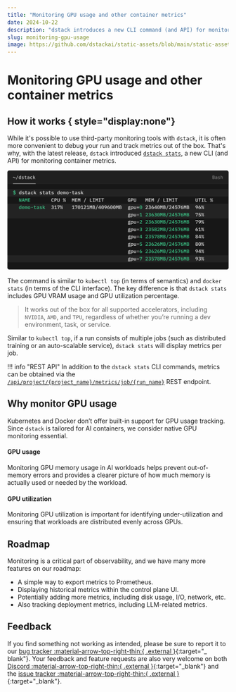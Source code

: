 ```yaml
---
title: "Monitoring GPU usage and other container metrics"
date: 2024-10-22
description: "dstack introduces a new CLI command (and API) for monitoring GPU usage and other container metrics out of the box"  
slug: monitoring-gpu-usage
image: https://github.com/dstackai/static-assets/blob/main/static-assets/images/dstack-stats-v2.png?raw=true
---
```


# Monitoring GPU usage and other container metrics

## How it works { style="display:none"}

While it's possible to use third-party monitoring tools with `dstack`, it is often more convenient to debug your run and
track metrics out of the box. That's why, with the latest release, `dstack` introduced [`dstack stats`](../../docs/reference/cli#dstack-stats), a new CLI (and API)
for monitoring container metrics.

<img src="https://github.com/dstackai/static-assets/blob/main/static-assets/images/dstack-stats-v2.png?raw=true" width="725"/>

<!-- more -->

The command is similar to `kubectl top` (in terms of semantics) and `docker stats` (in terms of the CLI interface). The key
difference is that `dstack stats` includes GPU VRAM usage and GPU utilization percentage. 

>It works out of the box for all supported accelerators, including `NVIDIA`, `AMD`, and `TPU`, regardless of
> whether you’re running a dev environment, task, or service.

Similar to `kubectl top`, if a run consists of multiple jobs (such as distributed training or an auto-scalable service),
`dstack stats` will display metrics per job.

!!! info "REST API"
    In addition to the `dstack stats` CLI commands, metrics can be obtained via the
    [`/api/project/{project_name}/metrics/job/{run_name}`](../../docs/reference/api/rest/#operations-tag-metrics) REST endpoint.

## Why monitor GPU usage

Kubernetes and Docker don’t offer built-in support for GPU usage tracking. Since `dstack` is tailored for AI containers, we
consider native GPU monitoring essential. 

#### GPU  usage

Monitoring GPU memory usage in AI workloads helps prevent out-of-memory errors and provides a clearer picture of how
much memory is actually used or needed by the workload.

#### GPU utilization

Monitoring GPU utilization is important for identifying under-utilization and ensuring that workloads are distributed
evenly across GPUs.

## Roadmap

Monitoring is a critical part of observability, and we have many more features on our roadmap:

* A simple way to export metrics to Prometheus.
* Displaying historical metrics within the control plane UI.
* Potentially adding more metrics, including disk usage, I/O, network, etc.
* Also tracking deployment metrics, including LLM-related metrics.

## Feedback

If you find something not working as intended, please be sure to report it to
our [bug tracker :material-arrow-top-right-thin:{ .external }](https://github.com/dstackai/dstack/issues){:target="_ blank"}. 
Your feedback and feature requests are also very welcome on both 
[Discord :material-arrow-top-right-thin:{ .external }](https://discord.gg/u8SmfwPpMd){:target="_blank"} and the
[issue tracker :material-arrow-top-right-thin:{ .external }](https://github.com/dstackai/dstack/issues){:target="_blank"}.